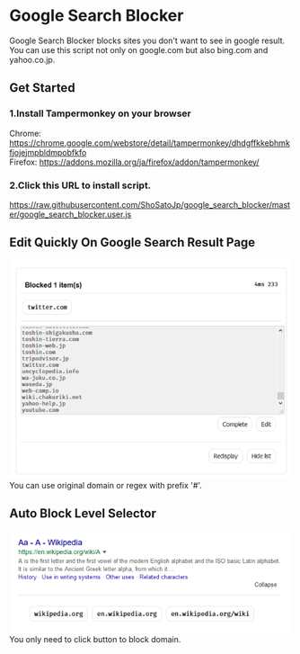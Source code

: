 # Google Search Blocker
Google Search Blocker blocks sites you don't want to see in google result. You can use this script not only on google.com but also bing.com and yahoo.co.jp.

## Get Started

### 1.Install Tampermonkey on your browser
Chrome:
https://chrome.google.com/webstore/detail/tampermonkey/dhdgffkkebhmkfjojejmpbldmpobfkfo  
Firefox:
https://addons.mozilla.org/ja/firefox/addon/tampermonkey/
### 2.Click this URL to install script.
https://raw.githubusercontent.com/ShoSatoJp/google_search_blocker/master/google_search_blocker.user.js

## Edit Quickly On Google Search Result Page
![](https://github.com/ShoSatoJp/google_search_blocker/raw/master/README/label2.png)  
You can use original domain or regex with prefix '#'.

## Auto Block Level Selector
![](https://github.com/ShoSatoJp/google_search_blocker/raw/master/README/block2.png)  
You only need to click button to block domain.